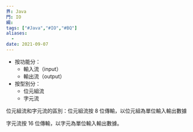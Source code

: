 ```yaml
---
界: Java
門: IO
綱: 
tags: ["#Java","#IO","#BQ"]
aliases:
  - 
date: 2021-09-07
---
```


-   按功能分：
	- 輸入流（input）
	- 輸出流（output）
-   按型別分：
	- 位元組流
	- 字元流

位元組流和字元流的區別：位元組流按 8 位傳輸，以位元組為單位輸入輸出數據

字元流按 16 位傳輸，以字元為單位輸入輸出數據。